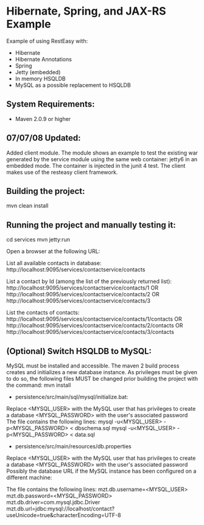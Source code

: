 Hibernate, Spring, and JAX-RS Example
=====================================
Example of using RestEasy with:
- Hibernate
- Hibernate Annotations
- Spring
- Jetty (embedded)
- In memory HSQLDB 
- MySQL as a possible replacement to HSQLDB

System Requirements:
-------------------------
- Maven 2.0.9 or higher

07/07/08 Updated:
-------------------------

Added client module. The module shows an example to test the existing war generated by the service module using the same
web container: jetty6 in an embedded mode. The container is injected in the junit 4 test. The client makes use of the resteasy client framework.

Building the project:
-------------------------

mvn clean install

Running the project and manually testing it:
-------------------------

cd services
mvn jetty:run

Open a browser at the following URL:

List all available contacts in database:
http://localhost:9095/services/contactservice/contacts

List a contact by Id (among the list of the previously returned list):
http://localhost:9095/services/contactservice/contacts/1
OR
http://localhost:9095/services/contactservice/contacts/2
OR
http://localhost:9095/services/contactservice/contacts/3

List the contacts of contacts:
http://localhost:9095/services/contactservice/contacts/1/contacts
OR
http://localhost:9095/services/contactservice/contacts/2/contacts
OR
http://localhost:9095/services/contactservice/contacts/3/contacts

(Optional) Switch HSQLDB to MySQL:
-------------------------

MySQL must be installed and accessible.
The maven 2 build process creates and initializes a new database instance.
As privileges must be given to do so, the following files MUST be changed prior building the project with the command: mvn install

- persistence/src/main/sql/mysql/initialize.bat: 

Replace <MYSQL_USER> with the MySQL user that has privileges to create a database
        <MYSQL_PASSWORD> with the user's associated password
The file contains the following lines:
	mysql -u<MYSQL_USER> -p<MYSQL_PASSWORD> < dbschema.sql
	mysql -u<MYSQL_USER> -p<MYSQL_PASSWORD> < data.sql


- persistence/src/main/resources/db.properties

Replace <MYSQL_USER> with the MySQL user that has privileges to create a database
        <MYSQL_PASSWORD> with the user's associated password
Possibly the database URL if the MySQL instance has been configured on a different machine:

The file contains the following lines:
	mzt.db.username=<MYSQL_USER>
	mzt.db.password=<MYSQL_PASSWORD>
	mzt.db.driver=com.mysql.jdbc.Driver
	mzt.db.url=jdbc:mysql://localhost/contact?useUnicode=true&characterEncoding=UTF-8
